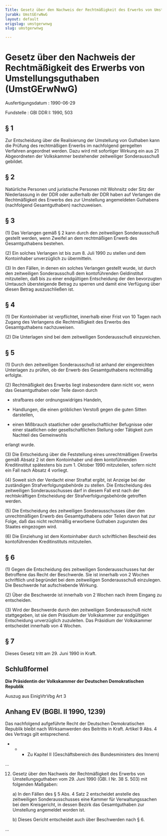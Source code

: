 ```yaml
---
Title: Gesetz über den Nachweis der Rechtmäßigkeit des Erwerbs von Umstellungsguthaben
jurabk: UmstGErwNwG
layout: default
origslug: umstgerwnwg
slug: umstgerwnwg

---
```


# Gesetz über den Nachweis der Rechtmäßigkeit des Erwerbs von Umstellungsguthaben (UmstGErwNwG)

Ausfertigungsdatum
:   1990-06-29

Fundstelle
:   GBl DDR I: 1990, 503



## § 1

Zur Entscheidung über die Realisierung der Umstellung von Guthaben
kann die Prüfung des rechtmäßigen Erwerbs im nachfolgend geregelten
Verfahren angeordnet werden. Dazu wird mit sofortiger Wirkung ein aus
21 Abgeordneten der Volkskammer bestehender zeitweiliger
Sonderausschuß gebildet.


## § 2

Natürliche Personen und juristische Personen mit Wohnsitz oder Sitz
der Niederlassung in der DDR oder außerhalb der DDR haben auf
Verlangen die Rechtmäßigkeit des Erwerbs des zur Umstellung
angemeldeten Guthabens (nachfolgend Gesamtguthaben) nachzuweisen.


## § 3

(1) Das Verlangen gemäß § 2 kann durch den zeitweiligen Sonderausschuß
gestellt werden, wenn Zweifel an dem rechtmäßigen Erwerb des
Gesamtguthabens bestehen.

(2) Ein solches Verlangen ist bis zum 8. Juli 1990 zu stellen und dem
Kontoinhaber unverzüglich zu übermitteln.

(3) In den Fällen, in denen ein solches Verlangen gestellt wurde, ist
durch den zeitweiligen Sonderausschuß dem kontoführenden Geldinstitut
mitzuteilen, daß bis zu einer endgültigen Entscheidung der den
bevorzugten Umtausch übersteigende Betrag zu sperren und damit eine
Verfügung über diesen Betrag auszuschließen ist.


## § 4

(1) Der Kontoinhaber ist verpflichtet, innerhalb einer Frist von 10
Tagen nach Zugang des Verlangens die Rechtmäßigkeit des Erwerbs des
Gesamtguthabens nachzuweisen.

(2) Die Unterlagen sind bei dem zeitweiligen Sonderausschuß
einzureichen.


## § 5

(1) Durch den zeitweiligen Sonderausschuß ist anhand der eingereichten
Unterlagen zu prüfen, ob der Erwerb des Gesamtguthabens rechtmäßig
erfolgte.

(2) Rechtmäßigkeit des Erwerbs liegt insbesondere dann nicht vor, wenn
das Gesamtguthaben oder Teile davon durch

-   strafbares oder ordnungswidriges Handeln,


-   Handlungen, die einen gröblichen Verstoß gegen die guten Sitten
    darstellen,


-   einen Mißbrauch staatlicher oder gesellschaftlicher Befugnisse oder
    einer staatlichen oder gesellschaftlichen Stellung oder Tätigkeit zum
    Nachteil des Gemeinwohls



erlangt wurde.

(3) Die Entscheidung über die Feststellung eines unrechtmäßigen
Erwerbs gemäß Absatz 2 ist dem Kontoinhaber und dem kontoführenden
Kreditinstitut spätestens bis zum 1. Oktober 1990 mitzuteilen, sofern
nicht ein Fall nach Absatz 4 vorliegt.

(4) Soweit sich der Verdacht einer Straftat ergibt, ist Anzeige bei
der zuständigen Strafverfolgungsbehörde zu stellen. Die Entscheidung
des zeitweiligen Sonderausschusses darf in diesem Fall erst nach der
rechtskräftigen Entscheidung der Strafverfolgungsbehörde getroffen
werden.

(5) Die Entscheidung des zeitweiligen Sonderausschusses über den
unrechtmäßigen Erwerb des Gesamtguthabens oder Teilen davon hat zur
Folge, daß das nicht rechtmäßig erworbene Guthaben zugunsten des
Staates eingezogen wird.

(6) Die Einziehung ist dem Kontoinhaber durch schriftlichen Bescheid
des kontoführenden Kreditinstituts mitzuteilen.


## § 6

(1) Gegen die Entscheidung des zeitweiligen Sonderausschusses hat der
Betroffene das Recht der Beschwerde. Sie ist innerhalb von 2 Wochen
schriftlich und begründet bei dem zeitweiligen Sonderausschuß
einzulegen. Die Beschwerde hat aufschiebende Wirkung.

(2) Über die Beschwerde ist innerhalb von 2 Wochen nach ihrem Eingang
zu entscheiden.

(3) Wird der Beschwerde durch den zeitweiligen Sonderausschuß nicht
stattgegeben, ist sie dem Präsidium der Volkskammer zur endgültigen
Entscheidung unverzüglich zuzuleiten. Das Präsidium der Volkskammer
entscheidet innerhalb von 4 Wochen.


## § 7

Dieses Gesetz tritt am 29. Juni 1990 in Kraft.


## Schlußformel

**Die Präsidentin der Volkskammer der Deutschen Demokratischen
Republik**

Auszug aus EinigVtrVbg Art 3

## Anhang EV (BGBl. II 1990, 1239)

Das nachfolgend aufgeführte Recht der Deutschen Demokratischen
Republik bleibt nach Wirksamwerden des Beitritts in Kraft. Artikel 9
Abs. 4 des Vertrags gilt entsprechend.

*
    *
        *
            Zu Kapitel II (Geschäftsbereich des Bundesministers des Innern)












...

12. Gesetz über den Nachweis der Rechtmäßigkeit des Erwerbs von
    Umstellungsguthaben vom 29. Juni 1990 (GBl. I Nr. 38 S. 503) mit
    folgenden Maßgaben:

    a)  In den Fällen des § 5 Abs. 4 Satz 2 entscheidet anstelle des
        zeitweiligen Sonderausschusses eine Kammer für Verwaltungssachen bei
        dem Kreisgericht, in dessen Bezirk das Gesamtguthaben zur Umstellung
        angemeldet worden ist.


    b)  Dieses Gericht entscheidet auch über Beschwerden nach § 6.






...

